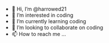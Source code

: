 - 👋 Hi, I’m @harrowed21
- 👀 I’m interested in coding
- 🌱 I’m currently learning coding
- 💞️ I’m looking to collaborate on coding
- 📫 How to reach me ...

<!---
harrowed21/harrowed21 is a ✨ special ✨ repository because its `README.md` (this file) appears on your GitHub profile.
You can click the Preview link to take a look at your changes.
--->
